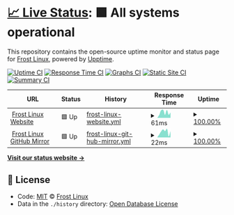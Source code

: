 # [📈 Live Status](https://frost-linux.github.io/uptime): <!--live status--> **🟩 All systems operational**

This repository contains the open-source uptime monitor and status page for [Frost Linux](https://frost-linux.github.io), powered by [Upptime](https://github.com/upptime/upptime).

[![Uptime CI](https://github.com/koj-co/upptime/workflows/Uptime%20CI/badge.svg)](https://github.com/koj-co/upptime/actions?query=workflow%3A%22Uptime+CI%22)
[![Response Time CI](https://github.com/koj-co/upptime/workflows/Response%20Time%20CI/badge.svg)](https://github.com/koj-co/upptime/actions?query=workflow%3A%22Response+Time+CI%22)
[![Graphs CI](https://github.com/koj-co/upptime/workflows/Graphs%20CI/badge.svg)](https://github.com/koj-co/upptime/actions?query=workflow%3A%22Graphs+CI%22)
[![Static Site CI](https://github.com/koj-co/upptime/workflows/Static%20Site%20CI/badge.svg)](https://github.com/koj-co/upptime/actions?query=workflow%3A%22Static+Site+CI%22)
[![Summary CI](https://github.com/koj-co/upptime/workflows/Summary%20CI/badge.svg)](https://github.com/koj-co/upptime/actions?query=workflow%3A%22Summary+CI%22)

<!--start: status pages-->
<!-- This summary is generated by Upptime (https://github.com/upptime/upptime) -->
<!-- Do not edit this manually, your changes will be overwritten -->
<!-- prettier-ignore -->
| URL | Status | History | Response Time | Uptime |
| --- | ------ | ------- | ------------- | ------ |
| <img alt="" src="https://favicons.githubusercontent.com/frost-linux.github.io" height="13"> [Frost Linux Website](https://frost-linux.github.io) | 🟩 Up | [frost-linux-website.yml](https://github.com/frost-linux/uptime/commits/HEAD/history/frost-linux-website.yml) | <details><summary><img alt="Response time graph" src="./graphs/frost-linux-website/response-time-week.png" height="20"> 61ms</summary><br><a href="https://frost-linux.github.io/uptime/history/frost-linux-website"><img alt="Response time 97" src="https://img.shields.io/endpoint?url=https%3A%2F%2Fraw.githubusercontent.com%2Ffrost-linux%2Fuptime%2FHEAD%2Fapi%2Ffrost-linux-website%2Fresponse-time.json"></a><br><a href="https://frost-linux.github.io/uptime/history/frost-linux-website"><img alt="24-hour response time 60" src="https://img.shields.io/endpoint?url=https%3A%2F%2Fraw.githubusercontent.com%2Ffrost-linux%2Fuptime%2FHEAD%2Fapi%2Ffrost-linux-website%2Fresponse-time-day.json"></a><br><a href="https://frost-linux.github.io/uptime/history/frost-linux-website"><img alt="7-day response time 61" src="https://img.shields.io/endpoint?url=https%3A%2F%2Fraw.githubusercontent.com%2Ffrost-linux%2Fuptime%2FHEAD%2Fapi%2Ffrost-linux-website%2Fresponse-time-week.json"></a><br><a href="https://frost-linux.github.io/uptime/history/frost-linux-website"><img alt="30-day response time 69" src="https://img.shields.io/endpoint?url=https%3A%2F%2Fraw.githubusercontent.com%2Ffrost-linux%2Fuptime%2FHEAD%2Fapi%2Ffrost-linux-website%2Fresponse-time-month.json"></a><br><a href="https://frost-linux.github.io/uptime/history/frost-linux-website"><img alt="1-year response time 96" src="https://img.shields.io/endpoint?url=https%3A%2F%2Fraw.githubusercontent.com%2Ffrost-linux%2Fuptime%2FHEAD%2Fapi%2Ffrost-linux-website%2Fresponse-time-year.json"></a></details> | <details><summary><a href="https://frost-linux.github.io/uptime/history/frost-linux-website">100.00%</a></summary><a href="https://frost-linux.github.io/uptime/history/frost-linux-website"><img alt="All-time uptime 99.99%" src="https://img.shields.io/endpoint?url=https%3A%2F%2Fraw.githubusercontent.com%2Ffrost-linux%2Fuptime%2FHEAD%2Fapi%2Ffrost-linux-website%2Fuptime.json"></a><br><a href="https://frost-linux.github.io/uptime/history/frost-linux-website"><img alt="24-hour uptime 100.00%" src="https://img.shields.io/endpoint?url=https%3A%2F%2Fraw.githubusercontent.com%2Ffrost-linux%2Fuptime%2FHEAD%2Fapi%2Ffrost-linux-website%2Fuptime-day.json"></a><br><a href="https://frost-linux.github.io/uptime/history/frost-linux-website"><img alt="7-day uptime 100.00%" src="https://img.shields.io/endpoint?url=https%3A%2F%2Fraw.githubusercontent.com%2Ffrost-linux%2Fuptime%2FHEAD%2Fapi%2Ffrost-linux-website%2Fuptime-week.json"></a><br><a href="https://frost-linux.github.io/uptime/history/frost-linux-website"><img alt="30-day uptime 100.00%" src="https://img.shields.io/endpoint?url=https%3A%2F%2Fraw.githubusercontent.com%2Ffrost-linux%2Fuptime%2FHEAD%2Fapi%2Ffrost-linux-website%2Fuptime-month.json"></a><br><a href="https://frost-linux.github.io/uptime/history/frost-linux-website"><img alt="1-year uptime 99.99%" src="https://img.shields.io/endpoint?url=https%3A%2F%2Fraw.githubusercontent.com%2Ffrost-linux%2Fuptime%2FHEAD%2Fapi%2Ffrost-linux-website%2Fuptime-year.json"></a></details>
| <img alt="" src="https://favicons.githubusercontent.com/frost-linux.github.io" height="13"> [Frost Linux GitHub Mirror](https://frost-linux.github.io/comet) | 🟩 Up | [frost-linux-git-hub-mirror.yml](https://github.com/frost-linux/uptime/commits/HEAD/history/frost-linux-git-hub-mirror.yml) | <details><summary><img alt="Response time graph" src="./graphs/frost-linux-git-hub-mirror/response-time-week.png" height="20"> 22ms</summary><br><a href="https://frost-linux.github.io/uptime/history/frost-linux-git-hub-mirror"><img alt="Response time 45" src="https://img.shields.io/endpoint?url=https%3A%2F%2Fraw.githubusercontent.com%2Ffrost-linux%2Fuptime%2FHEAD%2Fapi%2Ffrost-linux-git-hub-mirror%2Fresponse-time.json"></a><br><a href="https://frost-linux.github.io/uptime/history/frost-linux-git-hub-mirror"><img alt="24-hour response time 24" src="https://img.shields.io/endpoint?url=https%3A%2F%2Fraw.githubusercontent.com%2Ffrost-linux%2Fuptime%2FHEAD%2Fapi%2Ffrost-linux-git-hub-mirror%2Fresponse-time-day.json"></a><br><a href="https://frost-linux.github.io/uptime/history/frost-linux-git-hub-mirror"><img alt="7-day response time 22" src="https://img.shields.io/endpoint?url=https%3A%2F%2Fraw.githubusercontent.com%2Ffrost-linux%2Fuptime%2FHEAD%2Fapi%2Ffrost-linux-git-hub-mirror%2Fresponse-time-week.json"></a><br><a href="https://frost-linux.github.io/uptime/history/frost-linux-git-hub-mirror"><img alt="30-day response time 38" src="https://img.shields.io/endpoint?url=https%3A%2F%2Fraw.githubusercontent.com%2Ffrost-linux%2Fuptime%2FHEAD%2Fapi%2Ffrost-linux-git-hub-mirror%2Fresponse-time-month.json"></a><br><a href="https://frost-linux.github.io/uptime/history/frost-linux-git-hub-mirror"><img alt="1-year response time 45" src="https://img.shields.io/endpoint?url=https%3A%2F%2Fraw.githubusercontent.com%2Ffrost-linux%2Fuptime%2FHEAD%2Fapi%2Ffrost-linux-git-hub-mirror%2Fresponse-time-year.json"></a></details> | <details><summary><a href="https://frost-linux.github.io/uptime/history/frost-linux-git-hub-mirror">100.00%</a></summary><a href="https://frost-linux.github.io/uptime/history/frost-linux-git-hub-mirror"><img alt="All-time uptime 99.99%" src="https://img.shields.io/endpoint?url=https%3A%2F%2Fraw.githubusercontent.com%2Ffrost-linux%2Fuptime%2FHEAD%2Fapi%2Ffrost-linux-git-hub-mirror%2Fuptime.json"></a><br><a href="https://frost-linux.github.io/uptime/history/frost-linux-git-hub-mirror"><img alt="24-hour uptime 100.00%" src="https://img.shields.io/endpoint?url=https%3A%2F%2Fraw.githubusercontent.com%2Ffrost-linux%2Fuptime%2FHEAD%2Fapi%2Ffrost-linux-git-hub-mirror%2Fuptime-day.json"></a><br><a href="https://frost-linux.github.io/uptime/history/frost-linux-git-hub-mirror"><img alt="7-day uptime 100.00%" src="https://img.shields.io/endpoint?url=https%3A%2F%2Fraw.githubusercontent.com%2Ffrost-linux%2Fuptime%2FHEAD%2Fapi%2Ffrost-linux-git-hub-mirror%2Fuptime-week.json"></a><br><a href="https://frost-linux.github.io/uptime/history/frost-linux-git-hub-mirror"><img alt="30-day uptime 100.00%" src="https://img.shields.io/endpoint?url=https%3A%2F%2Fraw.githubusercontent.com%2Ffrost-linux%2Fuptime%2FHEAD%2Fapi%2Ffrost-linux-git-hub-mirror%2Fuptime-month.json"></a><br><a href="https://frost-linux.github.io/uptime/history/frost-linux-git-hub-mirror"><img alt="1-year uptime 99.99%" src="https://img.shields.io/endpoint?url=https%3A%2F%2Fraw.githubusercontent.com%2Ffrost-linux%2Fuptime%2FHEAD%2Fapi%2Ffrost-linux-git-hub-mirror%2Fuptime-year.json"></a></details>

<!--end: status pages-->

[**Visit our status website →**](https://frost-linux.github.io/uptime)

## 📄 License

- Code: [MIT](./LICENSE) © [Frost Linux](https://frost-linux.github.io)
- Data in the `./history` directory: [Open Database License](https://opendatacommons.org/licenses/odbl/1-0/)
